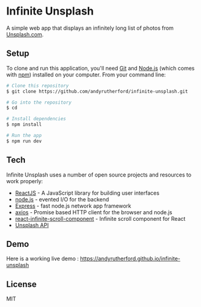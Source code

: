 # Infinite Unsplash

A simple web app that displays an infinitely long list of photos from [Unsplash.com](https://unsplash.com).

## Setup

To clone and run this application, you'll need [Git](https://git-scm.com/) and [Node.js](https://nodejs.org/) (which comes with [npm](https://www.npmjs.com/)) installed on your computer. From your command line:

```sh
# Clone this repository
$ git clone https://github.com/andyrutherford/infinite-unsplash.git

# Go into the repository
$ cd

# Install dependencies
$ npm install

# Run the app
$ npm run dev
```

## Tech

Infinite Unsplash uses a number of open source projects and resources to work properly:

- [ReactJS](https://reactjs.org/) - A JavaScript library for building user interfaces
- [node.js](http://nodejs.org) - evented I/O for the backend
- [Express](http://expressjs.com) - fast node.js network app framework
- [axios](https://github.com/axios/axios) - Promise based HTTP client for the browser and node.js
- [react-infinite-scroll-component](https://www.npmjs.com/package/react-infinite-scroll-component) - Infinite scroll component for React
- [Unsplash API](https://unsplash.com/developers)

## Demo

Here is a working live demo : https://andyrutherford.github.io/infinite-unsplash

## License

MIT
